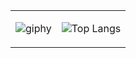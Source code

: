 <!-- ![giphy](https://media.giphy.com/media/QT9SVRVexMgOk/giphy.gif?cid=ecf05e477c9szjyvq30xz79acd6gpgfjicl3hxba16d22a3u&ep=v1_gifs_search&rid=giphy.gif&ct=g) -->
 

<!--![giphy](https://media.giphy.com/media/26BRrEPIhI8CdTLEY/giphy.gif?cid=ecf05e477jcslhkzjzhho9ovzsg6m68ize6nf30q4utxeub2&ep=v1_gifs_search&rid=giphy.gif&ct=g)-->


<table border="0">
 <tr>
  <td>
   
![giphy](https://media.giphy.com/media/QT9SVRVexMgOk/giphy.gif?cid=ecf05e477c9szjyvq30xz79acd6gpgfjicl3hxba16d22a3u&ep=v1_gifs_search&rid=giphy.gif&ct=g)
 
  </td>

  <td>
   
   ![Top Langs](https://github-readme-stats.vercel.app/api/top-langs/?username=ozcanbayram&layout=compact&theme=dark)
  </td>
 </tr>
</table>

<!--
<h3>GitHub Streak</h3>
 <img src="https://github-readme-streak-stats.herokuapp.com/?user=ozcanbayram&theme=dark" alt="Zal's GitHub Streak" />
-->
<!--

## 💫 About Me  
-->

<!-- ![Profile views counter](https://komarev.com/ghpvc/?username=ozcanbayram-git&style=flat-square) -->

<!--
✨ Hello, I am Özcan, i am 21 years old.
I'm working on becoming full-stack Mobile and Web developer.
I love my job and try to learn new things every day.
You can review my projects,
support me and contact me via the links below to get more information about me.

-->

<!--
![Top Langs](https://github-readme-stats.vercel.app/api/top-langs/?username=ozcanbayram&layout=compact&theme=dracula)
-->


<!-- ![Anurag's GitHub stats](https://github-readme-stats.vercel.app/api?username=ozcanbayram&show_icons=true&theme=dracula&height=100) -->





<!--
## Languages I'm currently working on
![Langs](https://skillicons.dev/icons?i=flutter,dart,firebase,sqlite,mysql,dotnet,js,") -->


<!-- 
## Languages i use
![Langs](https://skillicons.dev/icons?i=flutter,dart,kotlin,java,firebase,sqlite,mysql,cs,dotnet,angular,html,css,") 

## Tools i use 
![Langs](https://skillicons.dev/icons?i=androidstudio,vscode,visualstudio,git,github,pr,figma,")
-->



<!--
## Languages I'm currently working on
![Langs](https://skillicons.dev/icons?i=cs,java,kotlin,flutter,dart,firebase,sqlite,mysql,php,js,html,css,figma,git,")

<!--

## Languages I currently use:
![Langs](https://skillicons.dev/icons?i=cs,java,mysql,html,css,")

## I am working on these languages for Mobile Development
![Langs](https://skillicons.dev/icons?i=java,kotlin,dart,flutter,python,sqlite,swift,")

## I am working on these languages ​​for Web Development
![Langs](https://skillicons.dev/icons?i=cs,dotnet,html,css,javascript,ts,angular,django,mysql,")

-->
<!--
## 📊 GitHub Stats:
![Top Langs](https://github-readme-stats.vercel.app/api/top-langs/?username=ozcanbayram&layout=compact&theme=dracula)
-->
<!--
## ⚡ Certificates
<a href="https://www.udemy.com/certificate/UC-c9f1bb41-1444-4f53-8300-357469156655/" target="_blank">
<img src = "https://github.com/ozcanbayram/OzcanBayram/assets/117665864/a82e9b64-023c-48a9-876d-6e3494609978" alt = "C#" width = "200" height = "150"/ >
</a>

<a href="https://www.btkakademi.gov.tr/portal/certificate/validate?certificateId=dx1hAJV8o6" target="_blank">
<img src = "https://github.com/ozcanbayram/OzcanBayram/assets/117665864/3f691065-a1c2-4b0b-8726-aa6871ca190d" alt = "Git and GitHub" width = "200" height = "150"/ >
</a>

<a href="https://coursera.org/share/d4dfd67a5f56106db1fe70d988cab459" target="_blank">
<img src = "https://s3.amazonaws.com/coursera_assets/meta_images/generated/CERTIFICATE_LANDING_PAGE/CERTIFICATE_LANDING_PAGE~J5FL7GTY98HD/CERTIFICATE_LANDING_PAGE~J5FL7GTY98HD.jpeg" alt = "Project Managament" width = "250" height = "150"/ >
</a>

<a href="https://www.coursera.org/account/accomplishments/verify/6BJM8U9VK7C5">
<img src = "https://s3.amazonaws.com/coursera_assets/meta_images/generated/CERTIFICATE_LANDING_PAGE/CERTIFICATE_LANDING_PAGE~6BJM8U9VK7C5/CERTIFICATE_LANDING_PAGE~6BJM8U9VK7C5.jpeg" alt = "Project Managament" width = "250" height = "150"/ >
</a>
 -->
 <!-- 
## 🌐 Socials - Contact:
- Email    :  [![E-mail](https://img.shields.io/badge/email-%23E4405F.svg?logo=email&logoColor=white)](https://mail.google.com/mail/u/0/?fs=1&tf=cm&source=mailto&to=ozzcanbayram@gmail.com)
- Linkedin :  [![LinkedIn](https://img.shields.io/badge/LinkedIn-%230077B5.svg?logo=linkedin&logoColor=white)](https://www.linkedin.com/in/ozcanbayram/) 
- Instagram:  [![Instagram](https://img.shields.io/badge/Instagram-%23E4405F.svg?logo=Instagram&logoColor=white)](https://www.instagram.com/ozcan0/)
- Twitter: [![Instagram](https://img.shields.io/badge/twitter-%23E4405F.svg?logo=twitter&logoColor=white)](https://x.com/ozcanbayram0)
- Web:  [![Web](https://img.shields.io/badge/Web-%23E4405F.svg?logo=OzcanBayram&logoColor=white)](https://www.ozcanbayram.com)
-->

<!-- A test commit for my local git bash!-->  

